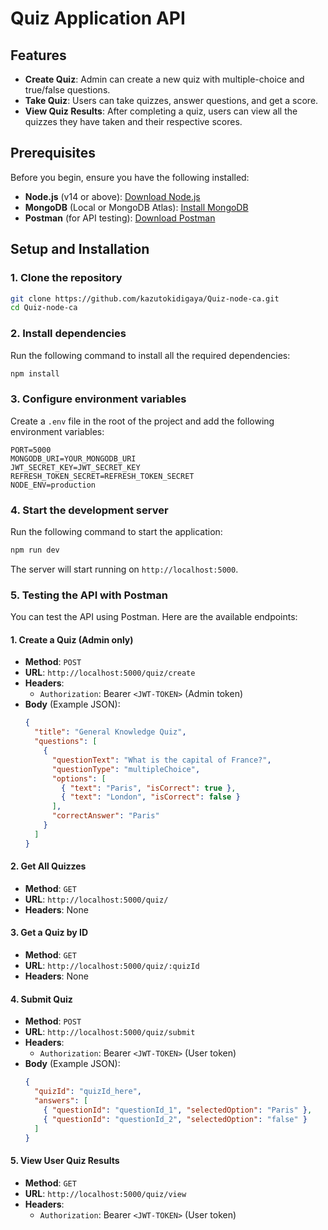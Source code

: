 # Quiz Application API

## Features

- **Create Quiz**: Admin can create a new quiz with multiple-choice and true/false questions.
- **Take Quiz**: Users can take quizzes, answer questions, and get a score.
- **View Quiz Results**: After completing a quiz, users can view all the quizzes they have taken and their respective scores.

## Prerequisites

Before you begin, ensure you have the following installed:

- **Node.js** (v14 or above): [Download Node.js](https://nodejs.org/en/download/)
- **MongoDB** (Local or MongoDB Atlas): [Install MongoDB](https://www.mongodb.com/try/download/community)
- **Postman** (for API testing): [Download Postman](https://www.postman.com/downloads/)

## Setup and Installation

### 1. Clone the repository

```bash
git clone https://github.com/kazutokidigaya/Quiz-node-ca.git
cd Quiz-node-ca
```

### 2. Install dependencies

Run the following command to install all the required dependencies:

```bash
npm install
```

### 3. Configure environment variables

Create a `.env` file in the root of the project and add the following environment variables:

```
PORT=5000
MONGODB_URI=YOUR_MONGODB_URI
JWT_SECRET_KEY=JWT_SECRET_KEY
REFRESH_TOKEN_SECRET=REFRESH_TOKEN_SECRET
NODE_ENV=production
```

### 4. Start the development server

Run the following command to start the application:

```bash
npm run dev
```

The server will start running on `http://localhost:5000`.

### 5. Testing the API with Postman

You can test the API using Postman. Here are the available endpoints:

#### 1. **Create a Quiz** (Admin only)

- **Method**: `POST`
- **URL**: `http://localhost:5000/quiz/create`
- **Headers**:
  - `Authorization`: Bearer `<JWT-TOKEN>` (Admin token)
- **Body** (Example JSON):
  ```json
  {
    "title": "General Knowledge Quiz",
    "questions": [
      {
        "questionText": "What is the capital of France?",
        "questionType": "multipleChoice",
        "options": [
          { "text": "Paris", "isCorrect": true },
          { "text": "London", "isCorrect": false }
        ],
        "correctAnswer": "Paris"
      }
    ]
  }
  ```

#### 2. **Get All Quizzes**

- **Method**: `GET`
- **URL**: `http://localhost:5000/quiz/`
- **Headers**: None

#### 3. **Get a Quiz by ID**

- **Method**: `GET`
- **URL**: `http://localhost:5000/quiz/:quizId`
- **Headers**: None

#### 4. **Submit Quiz**

- **Method**: `POST`
- **URL**: `http://localhost:5000/quiz/submit`
- **Headers**:
  - `Authorization`: Bearer `<JWT-TOKEN>` (User token)
- **Body** (Example JSON):
  ```json
  {
    "quizId": "quizId_here",
    "answers": [
      { "questionId": "questionId_1", "selectedOption": "Paris" },
      { "questionId": "questionId_2", "selectedOption": "false" }
    ]
  }
  ```

#### 5. **View User Quiz Results**

- **Method**: `GET`
- **URL**: `http://localhost:5000/quiz/view`
- **Headers**:
  - `Authorization`: Bearer `<JWT-TOKEN>` (User token)

